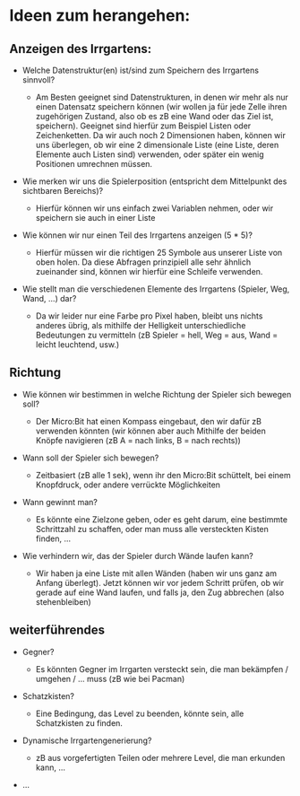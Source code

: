 # Ideen zum herangehen:

## Anzeigen des Irrgartens:
 - Welche Datenstruktur(en) ist/sind zum Speichern des Irrgartens sinnvoll?
   - Am Besten geeignet sind Datenstrukturen, in denen wir mehr als nur einen Datensatz speichern können (wir wollen ja für jede Zelle ihren zugehörigen Zustand, also ob es zB eine Wand oder das Ziel ist, speichern). Geeignet sind hierfür zum Beispiel Listen oder Zeichenketten. Da wir auch noch 2 Dimensionen haben, können wir uns überlegen, ob wir eine 2 dimensionale Liste (eine Liste, deren Elemente auch Listen sind) verwenden, oder später ein wenig Positionen umrechnen müssen.
   
 - Wie merken wir uns die Spielerposition (entspricht dem Mittelpunkt des sichtbaren Bereichs)?
   - Hierfür können wir uns einfach zwei Variablen nehmen, oder wir speichern sie auch in einer Liste

 - Wie können wir nur einen Teil des Irrgartens anzeigen (5 * 5)?
   - Hierfür müssen wir die richtigen 25 Symbole aus unserer Liste von oben holen. Da diese Abfragen prinzipiell alle sehr ähnlich zueinander sind, können wir hierfür eine Schleife verwenden.

 - Wie stellt man die verschiedenen Elemente des Irrgartens (Spieler, Weg, Wand, ...) dar?
   - Da wir leider nur eine Farbe pro Pixel haben, bleibt uns nichts anderes übrig, als mithilfe der Helligkeit unterschiedliche Bedeutungen zu vermitteln (zB Spieler = hell, Weg = aus, Wand = leicht leuchtend, usw.)

## Richtung
  - Wie können wir bestimmen in welche Richtung der Spieler sich bewegen soll?
    - Der Micro:Bit hat einen Kompass eingebaut, den wir dafür zB verwenden könnten (wir können aber auch Mithilfe der beiden Knöpfe navigieren (zB A = nach links, B = nach rechts))
    
  - Wann soll der Spieler sich bewegen?
    - Zeitbasiert (zB alle 1 sek), wenn ihr den Micro:Bit schüttelt, bei einem Knopfdruck, oder andere verrückte Möglichkeiten
  
  - Wann gewinnt man?
    - Es könnte eine Zielzone geben, oder es geht darum, eine bestimmte Schrittzahl zu schaffen, oder man muss alle versteckten Kisten finden, ...
    
  - Wie verhindern wir, das der Spieler durch Wände laufen kann?
    - Wir haben ja eine Liste mit allen Wänden (haben wir uns ganz am Anfang überlegt). Jetzt können wir vor jedem Schritt prüfen, ob wir gerade auf eine Wand laufen, und falls ja, den Zug abbrechen (also stehenbleiben)

## weiterführendes
  - Gegner?
    - Es könnten Gegner im Irrgarten versteckt sein, die man bekämpfen / umgehen / ... muss (zB wie bei Pacman)
    
  - Schatzkisten?
    - Eine Bedingung, das Level zu beenden, könnte sein, alle Schatzkisten zu finden.
    
  - Dynamische Irrgartengenerierung?
    - zB aus vorgefertigten Teilen oder mehrere Level, die man erkunden kann, ...

  -  ...
